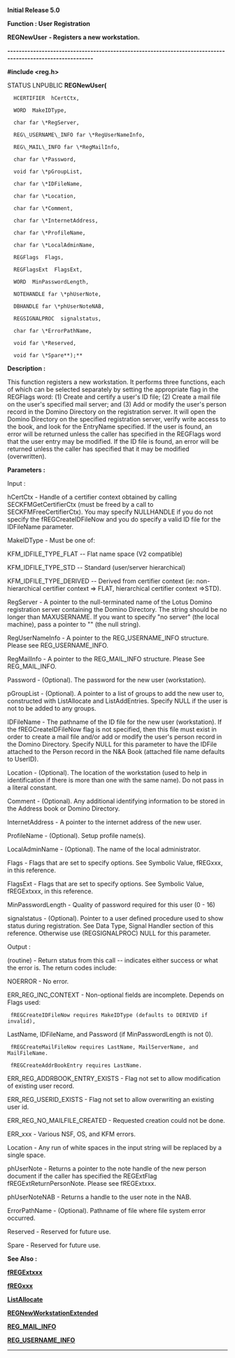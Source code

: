 




<!--
 /\* Font Definitions \*/
 @font-face
 {font-family:Helv;
 panose-1:2 11 6 4 2 2 2 3 2 4;}
@font-face
 {font-family:"Cambria Math";
 panose-1:2 4 5 3 5 4 6 3 2 4;}
 /\* Style Definitions \*/
 p.MsoNormal, li.MsoNormal, div.MsoNormal
 {margin-top:0cm;
 margin-right:0cm;
 margin-bottom:8.0pt;
 margin-left:0cm;
 line-height:107%;
 font-size:11.0pt;
 font-family:"Calibri",sans-serif;}
.MsoChpDefault
 {font-size:11.0pt;}
.MsoPapDefault
 {margin-bottom:8.0pt;
 line-height:107%;}
 /\* Page Definitions \*/
 @page WordSection1
 {size:612.0pt 792.0pt;
 margin:72.0pt 72.0pt 72.0pt 72.0pt;}
div.WordSection1
 {page:WordSection1;}
-->




**Initial Release 5.0**



**Function : User Registration**



**REGNewUser** **- Registers
a new workstation.**


**----------------------------------------------------------------------------------------------------------**



**#include <reg.h>**



STATUS
LNPUBLIC **REGNewUser(**  

      HCERTIFIER  hCertCtx,  

      WORD  MakeIDType,  

      char far \*RegServer,  

      REG\_USERNAME\_INFO far \*RegUserNameInfo,  

      REG\_MAIL\_INFO far \*RegMailInfo,  

      char far \*Password,  

      void far \*pGroupList,  

      char far \*IDFileName,  

      char far \*Location,  

      char far \*Comment,  

      char far \*InternetAddress,  

      char far \*ProfileName,  

      char far \*LocalAdminName,  

      REGFlags  Flags,  

      REGFlagsExt  FlagsExt,  

      WORD  MinPasswordLength,  

      NOTEHANDLE far \*phUserNote,  

      DBHANDLE far \*phUserNoteNAB,  

      REGSIGNALPROC  signalstatus,  

      char far \*ErrorPathName,  

      void far \*Reserved,  

      void far \*Spare**);**



**Description :**



This
function registers a new workstation.  It performs three functions, each of
which can be selected separately by setting the appropriate flag in the
REGFlags word:  (1)  Create and certify a user's ID file; (2)  Create a mail
file on the user's specified mail server; and (3)  Add or modify the user's
person record in the Domino Directory on the registration server.  It will open
the Domino Directory on the specified registration server, verify write access
to the book, and look for the EntryName specified.  If the user is found, an
error will be returned unless the caller has specified in the REGFlags word
that the user entry may be modified.  If the ID file is found, an error will be
returned unless the caller has specified that it may be modified (overwritten).


 


 


**Parameters :**



Input :  

hCertCtx  -  Handle of a certifier context obtained by calling
SECKFMGetCertifierCtx (must be freed by a call to SECKFMFreeCertifierCtx).  You
may specify NULLHANDLE if you do not specify the fREGCreateIDFileNow and you do
specify a valid ID file for the IDFileName parameter.  

  

  

MakeIDType  -  Must be one of:  

KFM\_IDFILE\_TYPE\_FLAT --  Flat name space (V2 compatible)  

KFM\_IDFILE\_TYPE\_STD  --   Standard (user/server hierarchical)  

KFM\_IDFILE\_TYPE\_DERIVED -- Derived from certifier context (ie: 
non-hierarchical certifier context => FLAT, hierarchical certifier context
=>STD).  

  

  

RegServer  -  A pointer to the null-terminated name of the Lotus Domino
registration server containing the Domino Directory.  The string should be no
longer than MAXUSERNAME. If you want to specify "no server" (the
local machine), pass a pointer to "" (the null string).  

  

  

RegUserNameInfo  -  A pointer to the REG\_USERNAME\_INFO structure.  Please see
REG\_USERNAME\_INFO.  

  

RegMailInfo  -  A pointer to the REG\_MAIL\_INFO structure.  Please See REG\_MAIL\_INFO.  

  

Password  -  (Optional).  The password for the new user (workstation).  

  

pGroupList  -  (Optional).  A pointer to a list of groups to add the new user
to, constructed with ListAllocate and ListAddEntries.  Specify NULL if the user
is not to be added to any groups.  

  

IDFileName  -  The pathname of the ID file for the new user (workstation).  If
the fREGCreateIDFileNow flag is not specified, then this file must exist in
order to create a mail file and/or add or modify the user's person record in
the Domino Directory.  Specify NULL for this parameter to have the IDFile
attached to the Person record in the N&A Book (attached file name defaults
to UserID).  

  

  

Location  -  (Optional).  The location of the workstation (used to help in
identification if there is more than one with the same name).    Do not pass in
a literal constant.  

  

Comment  -  (Optional).  Any additional identifying information to be stored in
the Address book or Domino Directory.  

  

  

InternetAddress  -  A pointer to the internet address of the new user.  

  

ProfileName  -  (Optional).  Setup profile name(s).  

  

LocalAdminName  -  (Optional).  The name of the local administrator.  

  

Flags  -  Flags that are set to specify options.  See Symbolic Value, fREGxxx,
in this reference.  

  

FlagsExt  -  Flags that are set to specify options.  See Symbolic Value,
fREGExtxxx, in this reference.  

  

MinPasswordLength  -  Quality of password required for this user (0 - 16)  

  

signalstatus  -  (Optional).  Pointer to a user defined procedure used to show
status during registration.  See Data Type, Signal Handler section of this
reference.  Otherwise use (REGSIGNALPROC) NULL for this parameter.  

  




Output :  

(routine)  -  Return status from this call -- indicates either success or what
the error is. The return codes include:  

  

NOERROR  -  No error.  

ERR\_REG\_INC\_CONTEXT  -  Non-optional fields are incomplete.  Depends on Flags
used:  

     fREGCreateIDFileNow requires MakeIDType (defaults to DERIVED if invalid),
LastName, IDFileName, and Password (if MinPasswordLength is not 0).  

     fREGCreateMailFileNow requires LastName, MailServerName, and MailFileName.  

     fREGCreateAddrBookEntry requires LastName.  

ERR\_REG\_ADDRBOOK\_ENTRY\_EXISTS  -  Flag not set to allow modification of
existing user record.  

ERR\_REG\_USERID\_EXISTS  -  Flag not set to allow overwriting an existing user
id.  

ERR\_REG\_NO\_MAILFILE\_CREATED  -  Requested creation could not be done.  

ERR\_xxx  -  Various NSF, OS, and KFM errors.  

  

  

  

Location  -  Any run of white spaces in the input string will be replaced by a
single space.  

  

phUserNote  -  Returns a pointer to the note handle of the new person document
if the caller has specified the REGExtFlag fREGExtReturnPersonNote.  Please see
fREGExtxxx.  

  

phUserNoteNAB  -  Returns a handle to the user note in the NAB.  

  

ErrorPathName  -  (Optional).  Pathname of file where file system error
occurred.  

  

Reserved  -  Reserved for future use.  

  

Spare  -  Reserved for future use.  

  




 **See Also :**


**[fREGExtxxx](fREGExtxxx.md)**


**[fREGxxx](fREGxxx.md)**


**[ListAllocate](ListAllocate.md)**


**[REGNewWorkstationExtended](REGNewWorkstationExtended.md)**


**[REG\_MAIL\_INFO](REG_MAIL_INFO.md)**


**[REG\_USERNAME\_INFO](REG_USERNAME_INFO.md)**



----------------------------------------------------------------------------------------------------------


 





